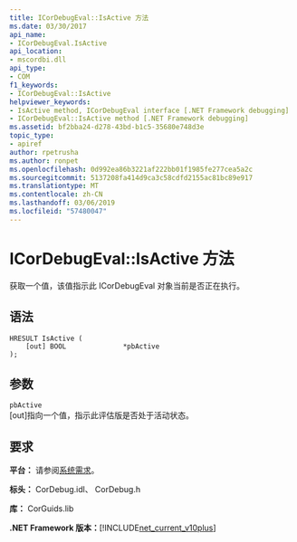 ```yaml
---
title: ICorDebugEval::IsActive 方法
ms.date: 03/30/2017
api_name:
- ICorDebugEval.IsActive
api_location:
- mscordbi.dll
api_type:
- COM
f1_keywords:
- ICorDebugEval::IsActive
helpviewer_keywords:
- IsActive method, ICorDebugEval interface [.NET Framework debugging]
- ICorDebugEval::IsActive method [.NET Framework debugging]
ms.assetid: bf2bba24-d278-43bd-b1c5-35680e748d3e
topic_type:
- apiref
author: rpetrusha
ms.author: ronpet
ms.openlocfilehash: 0d992ea86b3221af222bb01f1985fe277cea5a2c
ms.sourcegitcommit: 5137208fa414d9ca3c58cdfd2155ac81bc89e917
ms.translationtype: MT
ms.contentlocale: zh-CN
ms.lasthandoff: 03/06/2019
ms.locfileid: "57480047"
---
```

# <a name="icordebugevalisactive-method"></a>ICorDebugEval::IsActive 方法
获取一个值，该值指示此 ICorDebugEval 对象当前是否正在执行。  
  
## <a name="syntax"></a>语法  
  
```  
HRESULT IsActive (  
    [out] BOOL              *pbActive  
);  
```  
  
## <a name="parameters"></a>参数  
 `pbActive`  
 [out]指向一个值，指示此评估版是否处于活动状态。  
  
## <a name="requirements"></a>要求  
 **平台：** 请参阅[系统需求](../../../../docs/framework/get-started/system-requirements.md)。  
  
 **标头：** CorDebug.idl、 CorDebug.h  
  
 **库：** CorGuids.lib  
  
 **.NET Framework 版本：**[!INCLUDE[net_current_v10plus](../../../../includes/net-current-v10plus-md.md)]
